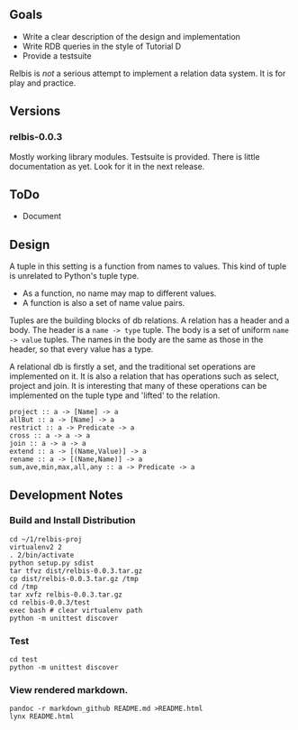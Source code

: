 ## Goals

* Write a clear description of the design and implementation
* Write RDB queries in the style of Tutorial D
* Provide a testsuite

Relbis is *not* a serious attempt to implement a relation data system.
It is for play and practice.

## Versions

### relbis-0.0.3
Mostly working library modules. Testsuite is provided. There is little
documentation as yet. Look for it in the next release.

## ToDo

* Document

## Design

A tuple in this setting is a function from names to values. This kind
of tuple is unrelated to Python's tuple type.

* As a function, no name may map to different values.
* A function is also a set of name value pairs.

Tuples are the building blocks of db relations. A relation has a header
and a body. The header is a `name -> type` tuple. The body is a set of
uniform `name -> value` tuples. The names in the body are the same as
those in the header, so that every value has a type.

A relational db is firstly a set, and the traditional set operations
are implemented on it. It is also a relation that has operations such
as select, project and join. It is interesting that many of these
operations can be implemented on the tuple type and 'lifted' to the
relation.

```
project :: a -> [Name] -> a
allBut :: a -> [Name] -> a
restrict :: a -> Predicate -> a
cross :: a -> a -> a
join :: a -> a -> a
extend :: a -> [(Name,Value)] -> a
rename :: a -> [(Name,Name)] -> a
sum,ave,min,max,all,any :: a -> Predicate -> a
```

## Development Notes

### Build and Install Distribution
```
cd ~/1/relbis-proj
virtualenv2 2
. 2/bin/activate
python setup.py sdist
tar tfvz dist/relbis-0.0.3.tar.gz
cp dist/relbis-0.0.3.tar.gz /tmp
cd /tmp
tar xvfz relbis-0.0.3.tar.gz
cd relbis-0.0.3/test
exec bash # clear virtualenv path
python -m unittest discover
```

### Test
```
cd test
python -m unittest discover
```

### View rendered markdown.
```
pandoc -r markdown_github README.md >README.html
lynx README.html
```

